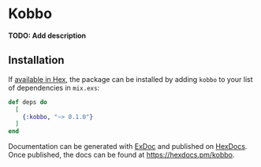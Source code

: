 # Kobbo

**TODO: Add description**

## Installation

If [available in Hex](https://hex.pm/docs/publish), the package can be installed
by adding `kobbo` to your list of dependencies in `mix.exs`:

```elixir
def deps do
  [
    {:kobbo, "~> 0.1.0"}
  ]
end
```

Documentation can be generated with [ExDoc](https://github.com/elixir-lang/ex_doc)
and published on [HexDocs](https://hexdocs.pm). Once published, the docs can
be found at <https://hexdocs.pm/kobbo>.

